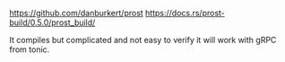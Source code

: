 https://github.com/danburkert/prost
https://docs.rs/prost-build/0.5.0/prost_build/

It compiles but complicated and not easy to verify it will work with gRPC from tonic.

